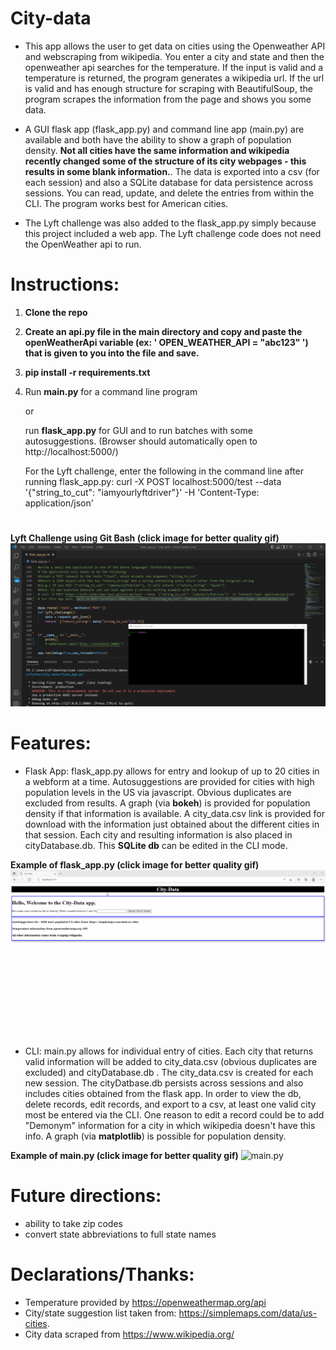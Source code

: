 # City-data

* This app allows the user to get data on cities using the Openweather API and webscraping from wikipedia. You enter a city and state and then the openweather api searches for the temperature. If the input is valid and a temperature is returned, the program generates a wikipedia url. If the url is valid and has enough structure for scraping with BeautifulSoup, the program scrapes the information from the page and shows you some data. 

* A GUI flask app (flask_app.py) and command line app (main.py) are available and both  have the ability to show a graph of population density. **Not all cities have the same information and wikipedia recently changed some of the structure of its city webpages - this results in some blank information.**. The data is exported into a csv (for each session) and also a SQLite database for data persistence across sessions. You can read, update, and delete the entries from within the CLI. The program works best for American cities. 

* The Lyft challenge was also added to the flask_app.py simply because this project included a web app. The Lyft challenge code does not need the OpenWeather api to run.




#
# Instructions:

1. **Clone the repo**
2. **Create an api.py file in the main directory and copy and paste the openWeatherApi variable (ex: ' OPEN_WEATHER_API = "abc123" ') that is given to you into the file and save.**
3. **pip install -r requirements.txt**
4. Run **main.py** for a command line program

   or

    run **flask_app.py** for GUI and to run batches with some autosuggestions. (Browser should automatically open to http://localhost:5000/)

    For the Lyft challenge, enter the following in the command line after running flask_app.py:
        curl -X POST localhost:5000/test --data '{"string_to_cut": "iamyourlyftdriver"}' -H 'Content-Type: application/json'


#
**Lyft Challenge using Git Bash  (click image for better quality gif)**
![Lyft Challenge](images/Lyft_challenge.gif) 





#

# Features:

* Flask App:
    flask_app.py allows for entry and lookup of up to 20 cities in a webform at a time. Autosuggestions are provided for cities with high population levels in the US via javascript. Obvious duplicates are excluded from results. A graph (via **bokeh**) is provided for population density if that information is available. A city_data.csv link is provided for download with the information just obtained about the different cities in that session. Each city and resulting information is also placed in cityDatabase.db. This **SQLite db** can be edited in the CLI mode. 


**Example of flask_app.py (click image for better quality gif)**
![flask_app.py](images/flask_app.gif) 



* CLI:
    main.py allows for individual entry of cities. Each city that returns valid information will be added to city_data.csv (obvious duplicates are excluded) and cityDatabase.db . The city_data.csv is created for each new session. The cityDatbase.db persists across sessions and also includes cities obtained from the flask app. In order to view the db, delete records, edit records, and export to a csv, at least one valid city most be entered via the CLI. One reason to edit a record could be to add "Demonym" information for a city in which wikipedia doesn't have this info. A graph (via **matplotlib**) is possible for population density.  


**Example of main.py (click image for better quality gif)**
![main.py](images/citi-data_cli.gif) 


#

# Future directions: 
* ability to take zip codes
* convert state abbreviations to full state names

#

# Declarations/Thanks:
* Temperature provided by https://openweathermap.org/api 
* City/state suggestion list taken from:  https://simplemaps.com/data/us-cities.
* City data scraped from https://www.wikipedia.org/

#


